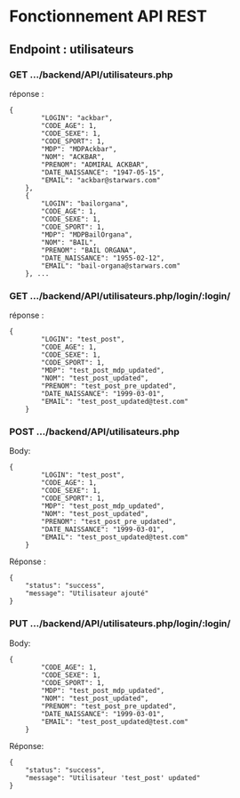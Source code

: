 # Fonctionnement API REST

## Endpoint : utilisateurs

### GET .../backend/API/utilisateurs.php

réponse : 
```
{
        "LOGIN": "ackbar",
        "CODE_AGE": 1,
        "CODE_SEXE": 1,
        "CODE_SPORT": 1,
        "MDP": "MDPAckbar",
        "NOM": "ACKBAR",
        "PRENOM": "ADMIRAL ACKBAR",
        "DATE_NAISSANCE": "1947-05-15",
        "EMAIL": "ackbar@starwars.com"
    },
    {
        "LOGIN": "bailorgana",
        "CODE_AGE": 1,
        "CODE_SEXE": 1,
        "CODE_SPORT": 1,
        "MDP": "MDPBailOrgana",
        "NOM": "BAIL",
        "PRENOM": "BAIL ORGANA",
        "DATE_NAISSANCE": "1955-02-12",
        "EMAIL": "bail-organa@starwars.com"
    }, ...
```

### GET .../backend/API/utilisateurs.php/login/:login/

réponse : 
```
{
        "LOGIN": "test_post",
        "CODE_AGE": 1,
        "CODE_SEXE": 1,
        "CODE_SPORT": 1,
        "MDP": "test_post_mdp_updated",
        "NOM": "test_post_updated",
        "PRENOM": "test_post_pre_updated",
        "DATE_NAISSANCE": "1999-03-01",
        "EMAIL": "test_post_updated@test.com"
    }
```

### POST .../backend/API/utilisateurs.php

Body:
```
{
        "LOGIN": "test_post",
        "CODE_AGE": 1,
        "CODE_SEXE": 1,
        "CODE_SPORT": 1,
        "MDP": "test_post_mdp_updated",
        "NOM": "test_post_updated",
        "PRENOM": "test_post_pre_updated",
        "DATE_NAISSANCE": "1999-03-01",
        "EMAIL": "test_post_updated@test.com"
    }
```

Réponse :
```
{
    "status": "success",
    "message": "Utilisateur ajouté"
}
```

### PUT .../backend/API/utilisateurs.php/login/:login/

Body: 
```
{
        "CODE_AGE": 1,
        "CODE_SEXE": 1,
        "CODE_SPORT": 1,
        "MDP": "test_post_mdp_updated",
        "NOM": "test_post_updated",
        "PRENOM": "test_post_pre_updated",
        "DATE_NAISSANCE": "1999-03-01",
        "EMAIL": "test_post_updated@test.com"
    }
```

Réponse:
```
{
    "status": "success",
    "message": "Utilisateur 'test_post' updated"
}
```